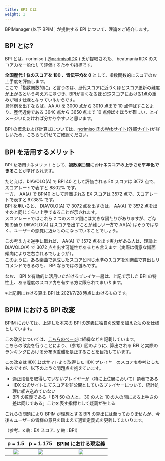 ```yaml
---
title: BPI とは
weight: 1
---
```


BPIManager (以下 BPIM ) が提供する BPI について、理論をご紹介します。

## BPI とは?

BPI とは、norimiso ( [@norimisoIIDX](https://twitter.com/norimisoIIDX) ) 氏が提唱された、 beatmania IIDX のスコア力を一般化して評価するための指標です。

**全国歴代 1 位のスコアを 100 、皆伝平均を 0** として、指数関数的にスコアのお上手度を評価します。  
ここで「指数関数的に」と言うのは、歴代スコアに近づくほどスコア更新の難度が上がるという考え方に基づき、BPIが高くなるほどEXスコアにおける1点の重みが増す仕様となっているからです。  
具体例を出すならば、AA(A) を 3000 点から 3010 点まで 10 点伸ばすことより、歴代近傍である 3640 点から 3650 点まで 10 点伸ばすほうが難しい、とイメージいただければ分かりやすいと思います。

BPI の概念および計算式については、[norimiso 氏のWebサイト(外部サイト)](http://norimiso.web.fc2.com/aboutBPI.html)が詳しいため、こちらも併せてご確認ください。

## BPI を活用するメリット

BPI を活用するメリットとして、**複数楽曲間におけるスコアの上手さを平準化できる**ことが挙げられます。

たとえば、DIAVOLO(A) で BPI 40 として評価される EX スコアは 3072 点で、スコアレートで表すと 88.02% です。  
一方、 AA(A) で BPI40 として評価される EX スコアは 3572 点で、スコアレートで表すと 97.38% です。  
BPI を用いると、 DIAVOLO(A) で 3072 点を出すのは、 AA(A) で 3572 点を出すのと同じくらい上手であることが示されます。  
スコアレートではこれら 2 つのスコア間には大きな隔たりがありますが、ご存知の通り DIAVOLO(A) はスコアを出すことが難しい一方で AA(A) はそうではなく、ユーザーの感覚に近いものになっていることでしょう。

この考え方を逆手に取れば、 AA(A) で 3572 点を出す実力がある人は、理論上 DIAVOLO(A) で 3072 点を出す可能性があるとも言えます（実際は得意な譜面傾向により左右されるでしょうが）。  
このように、ある楽曲で達成したスコアと同じ水準のスコアを別楽曲で算出しリコメンドできるのも、 BPI ならではの強みです。

なお、 BPI を有効的に活用いただけるプレイヤー層は、上記で示した BPI の特性上、ある程度のスコア力を有する方に限られてまいります。

※上記例における算出 BPI は 2021/7/28 時点におけるものです。

## BPIM における BPI 改変

BPIM においては、上述した本来の BPI の定義に独自の改変を加えたものを仕様としています。

この改変については、[こちらのページ](https://gist.github.com/potakusan/30004f4c05e6887399e779afe0fac4e6)に経緯などを記載しています。  
こちらの改変を行うことにより、（参考）図のように、算出される BPI と実際のランキングにおける分布の乖離を是正することを目指しています。

この改変は IIDX 公式サイトより取得した IIDX プレイヤーのスコアを参考としたものですが、以下のような問題点を抱えています。

- 適正段位を取得していないプレイヤーが（特に上位層において）顕著である
- IIDX 公式サイトにてスコアを非公開としているプレイヤーについて、統計処理に組み込めていない
- BPI の原義である「 BPI 50 の人と、 30 の人と 10 の人の間にある上手さの差は同じである」ことを表す指標として疑義が生じる

これらの問題により BPIM が理想とする BPI の算出には至っておりませんが、今後もユーザーの皆様の意見を踏まえて適宜定義式を更新してまいります。

（参考、x 軸 : EX スコア、y 軸 : BPI）

|                           p = 1.5                            |                          p = 1.175                           |                     BPIM における現定義                      |
| :----------------------------------------------------------: | :----------------------------------------------------------: | :----------------------------------------------------------: |
| ![](https://raw.githubusercontent.com/potakusan/powCoef_calc/master/plots/1.5/Amazing%20Mirage%E2%80%A0%5BA%5D.jpeg) | ![](https://raw.githubusercontent.com/potakusan/powCoef_calc/master/plots/1.175/Amazing%20Mirage%E2%80%A0%5BA%5D.jpeg) | ![](https://raw.githubusercontent.com/potakusan/powCoef_calc/master/plots/new/Amazing%20Mirage%E2%80%A0%5BA%5D.jpeg) |

